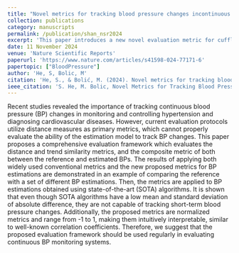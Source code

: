 ```yaml
---
title: "Novel metrics for tracking blood pressure changes incontinuous cuffless blood pressure estimations"
collection: publications
category: manuscripts
permalink: /publication/shan_nsr2024
excerpt: 'This paper introduces a new novel evaluation metric for cuffless blood pressure estimation by combining both distance and trend similarities.'
date: 11 November 2024
venue: 'Nature Scientific Reports'
paperurl: 'https://www.nature.com/articles/s41598-024-77171-6'
papertopic: ["BloodPressure"]
author: 'He, S, Bolic, M'
citation: 'He, S., & Bolić, M. (2024). Novel metrics for tracking blood pressure changes incontinuous cuffless blood pressure estimations. Scientific Reports, 14(1), 27478.'
ieee_citation: 'S. He, M. Bolic, Novel Metrics for Tracking Blood Pressure Changes in Continuous Cuffless Blood Pressure Estimations, vol: 14, issue: 1, 2024.'
---
```


Recent studies revealed the importance of tracking continuous blood pressure (BP) changes in monitoring and controlling hypertension and diagnosing cardiovascular diseases. However, current evaluation protocols utilize distance measures as primary metrics, which cannot properly evaluate the ability of the estimation model to track BP changes. This paper proposes a comprehensive evaluation framework which evaluates the distance and trend similarity metrics, and the composite metric of both between the reference and estimated BPs. The results of applying both widely used conventional metrics and the new proposed metrics for BP estimations are demonstrated in an example of comparing the reference with a set of different BP estimations. Then, the metrics are applied to BP estimations obtained using state-of-the-art (SOTA) algorithms. It is shown that even though SOTA algorithms have a low mean and standard deviation of absolute difference, they are not capable of tracking short-term blood pressure changes. Additionally, the proposed metrics are normalized metrics and range from -1 to 1, making them intuitively interpretable, similar to well-known correlation coefficients. Therefore, we suggest that the proposed evaluation framework should be used regularly in evaluating continuous BP monitoring systems.
